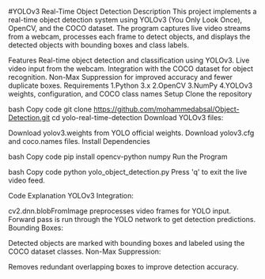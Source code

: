 #YOLOv3 Real-Time Object Detection
Description
This project implements a real-time object detection system using YOLOv3 (You Only Look Once), OpenCV, and the COCO dataset. The program captures live video streams from a webcam, processes each frame to detect objects, and displays the detected objects with bounding boxes and class labels.

Features
Real-time object detection and classification using YOLOv3.
Live video input from the webcam.
Integration with the COCO dataset for object recognition.
Non-Max Suppression for improved accuracy and fewer duplicate boxes.
Requirements
1.Python 3.x
2.OpenCV
3.NumPy
4.YOLOv3 weights, configuration, and COCO class names
Setup
Clone the repository

bash
Copy code
git clone https://github.com/mohammedabsal/Object-Detection.git
cd yolo-real-time-detection
Download YOLOv3 files:

Download yolov3.weights from YOLO official weights.
Download yolov3.cfg and coco.names files.
Install Dependencies

bash
Copy code
pip install opencv-python numpy
Run the Program

bash
Copy code
python yolo_object_detection.py
Press 'q' to exit the live video feed.

Code Explanation
YOLOv3 Integration:

cv2.dnn.blobFromImage preprocesses video frames for YOLO input.
Forward pass is run through the YOLO network to get detection predictions.
Bounding Boxes:

Detected objects are marked with bounding boxes and labeled using the COCO dataset classes.
Non-Max Suppression:

Removes redundant overlapping boxes to improve detection accuracy.
